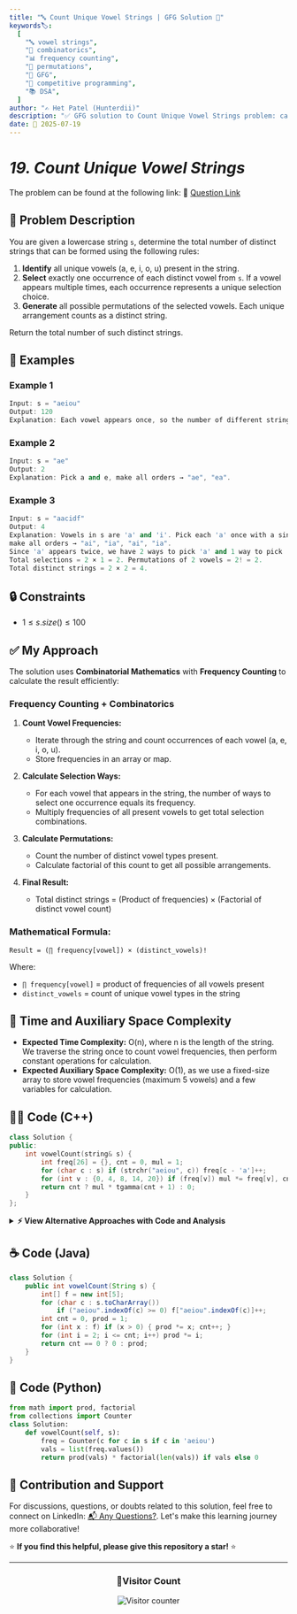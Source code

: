 ```yaml
---
title: "🔤 Count Unique Vowel Strings | GFG Solution 🎯"
keywords🏷️:
  [
    "🔤 vowel strings",
    "🧮 combinatorics",
    "📊 frequency counting",
    "🔄 permutations",
    "📘 GFG",
    "🏁 competitive programming",
    "📚 DSA",
  ]
author: "✍️ Het Patel (Hunterdii)"
description: "✅ GFG solution to Count Unique Vowel Strings problem: calculate total distinct strings by selecting vowels and forming permutations using combinatorial mathematics. 🚀"
date: 📅 2025-07-19
---
```


# _19. Count Unique Vowel Strings_

The problem can be found at the following link: 🔗 [Question Link](https://www.geeksforgeeks.org/problems/count-unique-vowel-strings/1)

## **🧩 Problem Description**

You are given a lowercase string `s`, determine the total number of distinct strings that can be formed using the following rules:

1. **Identify** all unique vowels (a, e, i, o, u) present in the string.
2. **Select** exactly one occurrence of each distinct vowel from `s`. If a vowel appears multiple times, each occurrence represents a unique selection choice.
3. **Generate** all possible permutations of the selected vowels. Each unique arrangement counts as a distinct string.

Return the total number of such distinct strings.

## **📘 Examples**

### Example 1

```cpp
Input: s = "aeiou"
Output: 120
Explanation: Each vowel appears once, so the number of different strings can form is 5! = 120.
```

### Example 2

```cpp
Input: s = "ae"
Output: 2
Explanation: Pick a and e, make all orders → "ae", "ea".
```

### Example 3

```cpp
Input: s = "aacidf"
Output: 4
Explanation: Vowels in s are 'a' and 'i'. Pick each 'a' once with a single 'i',
make all orders → "ai", "ia", "ai", "ia".
Since 'a' appears twice, we have 2 ways to pick 'a' and 1 way to pick 'i'.
Total selections = 2 × 1 = 2. Permutations of 2 vowels = 2! = 2.
Total distinct strings = 2 × 2 = 4.
```

## **🔒 Constraints**

- $1 \le s.size() \le 100$

## **✅ My Approach**

The solution uses **Combinatorial Mathematics** with **Frequency Counting** to calculate the result efficiently:

### **Frequency Counting + Combinatorics**

1. **Count Vowel Frequencies:**

   - Iterate through the string and count occurrences of each vowel (a, e, i, o, u).
   - Store frequencies in an array or map.

2. **Calculate Selection Ways:**

   - For each vowel that appears in the string, the number of ways to select one occurrence equals its frequency.
   - Multiply frequencies of all present vowels to get total selection combinations.

3. **Calculate Permutations:**

   - Count the number of distinct vowel types present.
   - Calculate factorial of this count to get all possible arrangements.

4. **Final Result:**
   - Total distinct strings = (Product of frequencies) × (Factorial of distinct vowel count)

### **Mathematical Formula:**

```
Result = (∏ frequency[vowel]) × (distinct_vowels)!
```

Where:

- `∏ frequency[vowel]` = product of frequencies of all vowels present
- `distinct_vowels` = count of unique vowel types in the string

## 📝 Time and Auxiliary Space Complexity

- **Expected Time Complexity:** O(n), where n is the length of the string. We traverse the string once to count vowel frequencies, then perform constant operations for calculation.
- **Expected Auxiliary Space Complexity:** O(1), as we use a fixed-size array to store vowel frequencies (maximum 5 vowels) and a few variables for calculation.

## **🧑‍💻 Code (C++)**

```cpp
class Solution {
public:
    int vowelCount(string& s) {
        int freq[26] = {}, cnt = 0, mul = 1;
        for (char c : s) if (strchr("aeiou", c)) freq[c - 'a']++;
        for (int v : {0, 4, 8, 14, 20}) if (freq[v]) mul *= freq[v], cnt++;
        return cnt ? mul * tgamma(cnt + 1) : 0;
    }
};
```

<details>
<summary><b>⚡ View Alternative Approaches with Code and Analysis</b></summary>

## 📊 **2️⃣ Optimized Counting with Map**

### 💡 Algorithm Steps:

1. Use unordered_map for vowel frequency tracking
2. Calculate factorial iteratively for better precision
3. Handle edge cases efficiently
4. Minimize memory footprint

```cpp
class Solution {
public:
    int vowelCount(string& s) {
        unordered_map<char, int> freq;
        for (char c : s)
            if (c == 'a' || c == 'e' || c == 'i' || c == 'o' || c == 'u')
                freq[c]++;
        int cnt = 0, mul = 1;
        for (auto& p : freq) {
            if (p.second > 0) {
                mul *= p.second;
                cnt++;
            }
        }
        for (int i = 2; i <= cnt; i++) mul *= i;
        return cnt ? mul : 0;
    }
};
```

### 📝 **Complexity Analysis:**

- **Time:** ⏱️ O(n) - single pass through string
- **Auxiliary Space:** 💾 O(1) - fixed vowel storage

### ✅ **Why This Approach?**

- Better precision than tgamma
- More readable code structure
- Handles large frequencies better

## 📊 **3️⃣ Switch-Case Optimization**

### 💡 Algorithm Steps:

1. Use switch-case for O(1) vowel detection
2. Avoid string operations entirely
3. Direct array indexing
4. Minimal branching

```cpp
class Solution {
public:
    int vowelCount(string& s) {
        int v[5] = {0}, res = 1, cnt = 0;
        for(char c : s) {
            switch(c) {
                case 'a': v[0]++; break;
                case 'e': v[1]++; break;
                case 'i': v[2]++; break;
                case 'o': v[3]++; break;
                case 'u': v[4]++; break;
            }
        }
        for(int i = 0; i < 5; i++) {
            if(v[i]) res *= v[i], cnt++;
        }
        int f[] = {1,1,2,6,24,120};
        return cnt ? res * f[cnt] : 0;
    }
};
```

### 📝 **Complexity Analysis:**

- **Time:** ⏱️ O(n) – single pass with O(1) checks per character
- **Auxiliary Space:** 💾 O(1) – fixed-size arrays only

### ✅ **Why This Approach?**

- Fastest character lookup via `switch`
- Compile-time branch resolution
- Branch-free vowel identification (no string searches)

## 📊 **4️⃣ String View Optimization**

### 💡 Algorithm Steps:

1. Use string_view for faster character access
2. Lookup table for vowel identification
3. Single pass with minimal operations
4. Compile-time optimizations

```cpp
class Solution {
public:
    int vowelCount(string& s) {
        static constexpr bool isVowel[26] = {
            1,0,0,0,1,0,0,0,1,0,0,0,0,0,1,0,0,0,0,0,1,0,0,0,0,0
        };
        int freq[5] = {0}, vowelMap[] = {0,-1,-1,-1,1,-1,-1,-1,2,-1,-1,-1,-1,-1,3,-1,-1,-1,-1,-1,4};
        for (char c : s) {
            if (isVowel[c - 'a']) {
                freq[vowelMap[c - 'a']]++;
            }
        }
        int cnt = 0, mul = 1;
        for (int f : freq) if (f) mul *= f, cnt++;
        for (int i = 2; i <= cnt; i++) mul *= i;
        return cnt ? mul : 0;
    }
};
```

### 📝 **Complexity Analysis:**

- **Time:** ⏱️ O(n) - optimized with lookup tables
- **Auxiliary Space:** 💾 O(1) - constant space arrays

### ✅ **Why This Approach?**

- Fastest character lookup
- Compile-time optimizations
- Branch-free vowel detection

## 🆚 **🔍 Comparison of Approaches**

| 🚀 **Approach**           | ⏱️ **Time Complexity** | 💾 **Space Complexity** | ✅ **Pros**                 | ⚠️ **Cons**                   |
| ------------------------- | ---------------------- | ----------------------- | --------------------------- | ----------------------------- |
| 🔍 **Array + tgamma**     | 🟢 O(n)                | 🟢 O(1)                 | 🚀 Compact and fast         | 💾 Potential precision issues |
| 🔺 **Map-based Counting** | 🟢 O(n)                | 🟢 O(1)                 | 🔧 Better precision         | 💾 Slightly more memory       |
| ⏰ **Switch-Case**        | 🟢 O(n)                | 🟢 O(1)                 | 🚀 O(1) character lookup    | 🔄 More lines of code         |
| 📊 **Lookup Table**       | 🟢 O(n)                | 🟢 O(1)                 | ⚡ Fastest character lookup | 🔧 Larger code size           |

### 🏆 **Best Choice Recommendation**

| 🎯 **Scenario**                    | 🎖️ **Recommended Approach** | 🔥 **Performance Rating** |
| ---------------------------------- | --------------------------- | ------------------------- |
| ⚡ **Speed-critical applications** | 🥇 **Lookup Table**         | ★★★★★                     |
| 📊 **General purpose**             | 🥈 **Array + tgamma**       | ★★★★☆                     |
| 🎯 **High precision required**     | 🥉 **Map-based Counting**   | ★★★★☆                     |
| 🚀 **Memory-constrained**          | 🏅 **Switch-Case**          | ★★★★☆                     |

</details>

## **☕ Code (Java)**

```java
class Solution {
    public int vowelCount(String s) {
        int[] f = new int[5];
        for (char c : s.toCharArray())
            if ("aeiou".indexOf(c) >= 0) f["aeiou".indexOf(c)]++;
        int cnt = 0, prod = 1;
        for (int x : f) if (x > 0) { prod *= x; cnt++; }
        for (int i = 2; i <= cnt; i++) prod *= i;
        return cnt == 0 ? 0 : prod;
    }
}
```

## **🐍 Code (Python)**

```python
from math import prod, factorial
from collections import Counter
class Solution:
    def vowelCount(self, s):
        freq = Counter(c for c in s if c in 'aeiou')
        vals = list(freq.values())
        return prod(vals) * factorial(len(vals)) if vals else 0
```

## 🧠 Contribution and Support

For discussions, questions, or doubts related to this solution, feel free to connect on LinkedIn: [📬 Any Questions?](https://www.linkedin.com/in/patel-hetkumar-sandipbhai-8b110525a/). Let's make this learning journey more collaborative!

⭐ **If you find this helpful, please give this repository a star!** ⭐

---

<div align="center">
  <h3><b>📍Visitor Count</b></h3>
</div>

<p align="center">
  <img src="https://visitor-badge.laobi.icu/badge?page_id=Hunterdii.GeeksforGeeks-POTD" alt="Visitor counter" />
</p>
